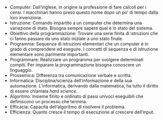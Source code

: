 * Computer: Dall’inglese, in origine la professione di fare calcoli per i censi. I macchinari hanno preso questo nome dopo un po’ di tempo dalla loro invenzione.
* Istruzione: Comando impartito a un computer che determina una variazione di stato. Bisogna sempre sapere qual è lo stato del sistema.
* Obiettivo della programmazione: Trovare una serie finita di istruzioni che ci fanno passare da uno stato iniziale a uno stato finale.
* Programma: Sequenza di istruzioni elementari che un computer è in grado di comprendere ed eseguire. I concetti di sequenza e di istruzione elementare sono parimente importanti.
* Programmare: Realizzare un programma per svolgere determinati compiti. Per imparare la programmazione bisogna conoscere un linguaggio.
* Prossemica: Differenza tra comunicazione verbale e scritta.
* Informatica: Disciplina/scienza dell’informazione e della sua automazione. L’informatica, derivando dalla matematica, ha tutto il diritto di essere chiamata *hard science*.
* Algoritmo: Insieme finito e ordinato di passi univoci eseguibili che definiscono un processo che termina.
* Efficacia: Capacità dell’algoritmo di risolvere il problema.  
* Efficienza: Quanto cresce il tempo di esecuzione al crescere dell’input.